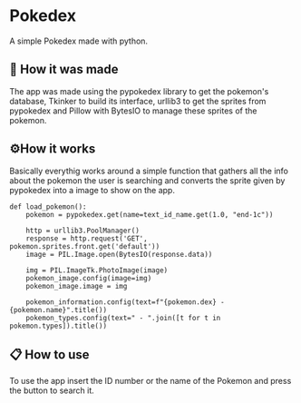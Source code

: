 # Pokedex
A simple Pokedex made with python.


## 🔧 How it was made
The app was made using the pypokedex library to get the pokemon's database, Tkinker to build its interface, urllib3 to get the sprites from pypokedex and Pillow with BytesIO to manage these sprites of the pokemon. 


## ⚙️How it works
Basically everythig works around a simple function that gathers all the info about the pokemon the user is searching and converts the sprite given by pypokedex into a image to show on the app.

```
def load_pokemon():
    pokemon = pypokedex.get(name=text_id_name.get(1.0, "end-1c"))

    http = urllib3.PoolManager()
    response = http.request('GET', pokemon.sprites.front.get('default'))
    image = PIL.Image.open(BytesIO(response.data))

    img = PIL.ImageTk.PhotoImage(image)
    pokemon_image.config(image=img)
    pokemon_image.image = img

    pokemon_information.config(text=f"{pokemon.dex} - {pokemon.name}".title())
    pokemon_types.config(text=" - ".join([t for t in pokemon.types]).title())
```


## 📋 How to use
To use the app insert the ID number or the name of the Pokemon and press the button to search it. 
